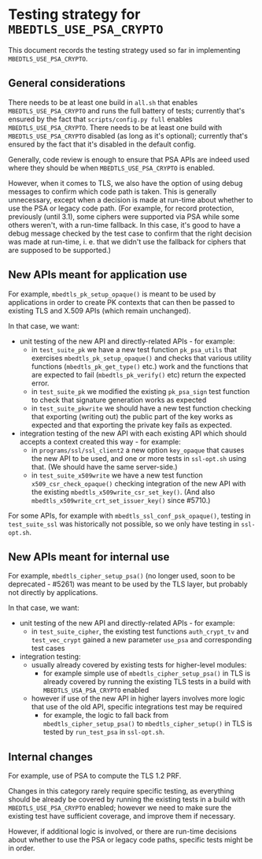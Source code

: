 Testing strategy for `MBEDTLS_USE_PSA_CRYPTO`
=============================================

This document records the testing strategy used so far in implementing
`MBEDTLS_USE_PSA_CRYPTO`.


General considerations
----------------------

There needs to be at least one build in `all.sh` that enables
`MBEDTLS_USE_PSA_CRYPTO` and runs the full battery of tests; currently that's
ensured by the fact that `scripts/config.py full` enables
`MBEDTLS_USE_PSA_CRYPTO`. There needs to be at least one build with
`MBEDTLS_USE_PSA_CRYPTO` disabled (as long as it's optional); currently that's
ensured by the fact that it's disabled in the default config.

Generally, code review is enough to ensure that PSA APIs are indeed used where
they should be when `MBEDTLS_USE_PSA_CRYPTO` is enabled.

However, when it comes to TLS, we also have the option of using debug messages
to confirm which code path is taken. This is generally unnecessary, except when
a decision is made at run-time about whether to use the PSA or legacy code
path. (For example, for record protection, previously (until 3.1), some ciphers were supported
via PSA while some others weren't, with a run-time fallback. In this case, it's
good to have a debug message checked by the test case to confirm that the
right decision was made at run-time, i. e. that we didn't use the fallback for
ciphers that are supposed to be supported.)


New APIs meant for application use
----------------------------------

For example, `mbedtls_pk_setup_opaque()` is meant to be used by applications
in order to create PK contexts that can then be passed to existing TLS and
X.509 APIs (which remain unchanged).

In that case, we want:

- unit testing of the new API and directly-related APIs - for example:
  - in `test_suite_pk` we have a new test function `pk_psa_utils` that exercises
    `mbedtls_pk_setup_opaque()` and checks that various utility functions
  (`mbedtls_pk_get_type()` etc.) work and the functions that are expected to
  fail (`mbedtls_pk_verify()` etc) return the expected error.
  - in `test_suite_pk` we modified the existing `pk_psa_sign` test function to
    check that signature generation works as expected
  - in `test_suite_pkwrite` we should have a new test function checking that
    exporting (writing out) the public part of the key works as expected and
    that exporting the private key fails as expected.
- integration testing of the new API with each existing API which should
  accepts a context created this way - for example:
  - in `programs/ssl/ssl_client2` a new option `key_opaque` that causes the
    new API to be used, and one or more tests in `ssl-opt.sh` using that.
    (We should have the same server-side.)
  - in `test_suite_x509write` we have a new test function
    `x509_csr_check_opaque()` checking integration of the new API with the
    existing `mbedtls_x509write_csr_set_key()`. (And also
    `mbedtls_x509write_crt_set_issuer_key()` since #5710.)

For some APIs, for example with `mbedtls_ssl_conf_psk_opaque()`, testing in
`test_suite_ssl` was historically not possible, so we only have testing in
`ssl-opt.sh`.

New APIs meant for internal use
-------------------------------

For example, `mbedtls_cipher_setup_psa()` (no longer used, soon to be
deprecated - #5261) was meant to be used by the TLS layer, but probably not
directly by applications.

In that case, we want:

- unit testing of the new API and directly-related APIs - for example:
  - in `test_suite_cipher`, the existing test functions `auth_crypt_tv` and
    `test_vec_crypt` gained a new parameter `use_psa` and corresponding test
    cases
- integration testing:
  - usually already covered by existing tests for higher-level modules:
    - for example simple use of `mbedtls_cipher_setup_psa()` in TLS is already
      covered by running the existing TLS tests in a build with
      `MBEDTLS_USA_PSA_CRYPTO` enabled
  - however if use of the new API in higher layers involves more logic that
    use of the old API, specific integrations test may be required
    - for example, the logic to fall back from `mbedtls_cipher_setup_psa()` to
      `mbedtls_cipher_setup()` in TLS is tested by `run_test_psa` in
      `ssl-opt.sh`.

Internal changes
----------------

For example, use of PSA to compute the TLS 1.2 PRF.

Changes in this category rarely require specific testing, as everything should
be already be covered by running the existing tests in a build with
`MBEDTLS_USE_PSA_CRYPTO` enabled; however we need to make sure the existing
test have sufficient coverage, and improve them if necessary.

However, if additional logic is involved, or there are run-time decisions about
whether to use the PSA or legacy code paths, specific tests might be in order.
